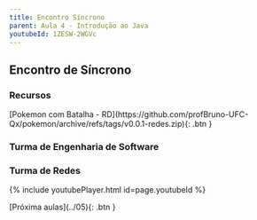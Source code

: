 ```yaml
---
title: Encontro Síncrono
parent: Aula 4 - Introdução ao Java
youtubeId: 1ZESW-2WGVc
---
```


## Encontro de Síncrono


### Recursos


<span class="fs-3">
[Pokemon com Batalha - RD](https://github.com/profBruno-UFC-Qx/pokemon/archive/refs/tags/v0.0.1-redes.zip){: .btn }
</span>

### Turma de Engenharia de Software

### Turma de Redes

{% include youtubePlayer.html id=page.youtubeId %}

<span class="fs-3 float-right">
[Próxima aulas](../05){: .btn }
</span>
